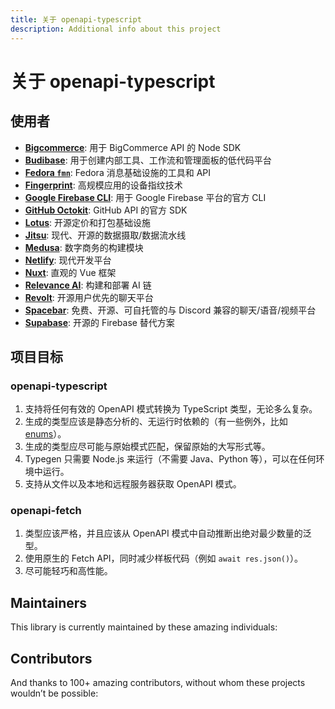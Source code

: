 ```yaml
---
title: 关于 openapi-typescript
description: Additional info about this project
---
```


<script setup>
  import { VPTeamMembers } from 'vitepress/theme';
  import Contributors from '../.vitepress/theme/Contributors.vue'
  import data from '../data/contributors.json';
</script>

# 关于 openapi-typescript

## 使用者

- [**Bigcommerce**](https://github.com/bigcommerce/bigcommerce-api-node): 用于 BigCommerce API 的 Node SDK
- [**Budibase**](https://github.com/Budibase/budibase): 用于创建内部工具、工作流和管理面板的低代码平台
- [**Fedora `fmn`**](https://github.com/fedora-infra/fmn): Fedora 消息基础设施的工具和 API
- [**Fingerprint**](https://github.com/fingerprintjs/fingerprintjs-pro-server-api-node-sdk): 高规模应用的设备指纹技术
- [**Google Firebase CLI**](https://github.com/firebase/firebase-tools): 用于 Google Firebase 平台的官方 CLI
- [**GitHub Octokit**](https://github.com/octokit): GitHub API 的官方 SDK
- [**Lotus**](https://github.com/uselotus/lotus): 开源定价和打包基础设施
- [**Jitsu**](https://github.com/jitsucom/jitsu): 现代、开源的数据摄取/数据流水线
- [**Medusa**](https://github.com/medusajs/medusa): 数字商务的构建模块
- [**Netlify**](https://netlify.com): 现代开发平台
- [**Nuxt**](https://github.com/unjs/nitro): 直观的 Vue 框架
- [**Relevance AI**](https://github.com/RelevanceAI/relevance-js-sdk): 构建和部署 AI 链
- [**Revolt**](https://github.com/revoltchat/api): 开源用户优先的聊天平台
- [**Spacebar**](https://github.com/spacebarchat): 免费、开源、可自托管的与 Discord 兼容的聊天/语音/视频平台
- [**Supabase**](https://github.com/supabase/supabase): 开源的 Firebase 替代方案

## 项目目标

### openapi-typescript

1. 支持将任何有效的 OpenAPI 模式转换为 TypeScript 类型，无论多么复杂。
2. 生成的类型应该是静态分析的、无运行时依赖的（有一些例外，比如 [enums](https://www.typescriptlang.org/docs/handbook/enums.html)）。
3. 生成的类型应尽可能与原始模式匹配，保留原始的大写形式等。
4. Typegen 只需要 Node.js 来运行（不需要 Java、Python 等），可以在任何环境中运行。
5. 支持从文件以及本地和远程服务器获取 OpenAPI 模式。

### openapi-fetch

1. 类型应该严格，并且应该从 OpenAPI 模式中自动推断出绝对最少数量的泛型。
2. 使用原生的 Fetch API，同时减少样板代码（例如 `await res.json()`）。
3. 尽可能轻巧和高性能。

## Maintainers

This library is currently maintained by these amazing individuals:

<VPTeamMembers size="small" :members="data.maintainers" />

## Contributors

And thanks to 100+ amazing contributors, without whom these projects wouldn’t be possible:

<Contributors :contributors="data.contributors" />
